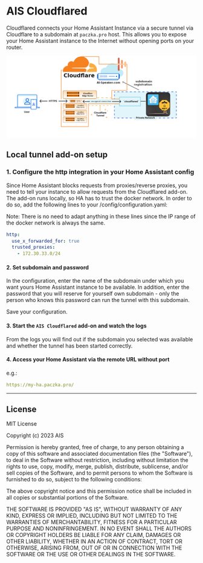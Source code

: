 # AIS Cloudflared

Cloudflared connects your Home Assistant Instance via a secure tunnel via Cloudflare
to a subdomain at ``paczka.pro`` host. This allows you to expose your Home
Assistant instance to the Internet without opening ports on your router.

![ais tunnel](https://raw.githubusercontent.com/sviete/ais-ha-addon-cloudflared/main/docs/images/ais-tunnel.png)

## Local tunnel add-on setup

### 1. Configure the http integration in your Home Assistant config

Since Home Assistant blocks requests from proxies/reverse proxies, you need to tell
 your instance to allow requests from the Cloudflared add-on. The add-on runs
 locally, so HA has to trust the docker network. In order to do so, add the
 following lines to your /config/configuration.yaml:

Note: There is no need to adapt anything in these lines since the IP range of the docker network is always the same.

```yaml
http:
  use_x_forwarded_for: true
  trusted_proxies:
    - 172.30.33.0/24
```

#### 2. Set subdomain and password

In the configuration, enter the name of the subdomain under which you want yours Home Assistant
instance to be available. In addition, enter the password that you will reserve for yourself
own subdomain - only the person who knows this password can run the tunnel with this subdomain.

Save your configuration.

#### 3. Start the `AIS Cloudflared` add-on and watch the logs

From the logs you will find out if the subdomain you selected was available and whether
the tunnel has been started correctly.

#### 4. Access your Home Assistant via the remote URL without port

e.g.:

```yaml
https://my-ha.paczka.pro/
```

---

## License

MIT License

Copyright (c) 2023 AIS

Permission is hereby granted, free of charge, to any person obtaining a copy
of this software and associated documentation files (the "Software"), to deal
in the Software without restriction, including without limitation the rights
to use, copy, modify, merge, publish, distribute, sublicense, and/or sell
copies of the Software, and to permit persons to whom the Software is
furnished to do so, subject to the following conditions:

The above copyright notice and this permission notice shall be included in all
copies or substantial portions of the Software.

THE SOFTWARE IS PROVIDED "AS IS", WITHOUT WARRANTY OF ANY KIND, EXPRESS OR
IMPLIED, INCLUDING BUT NOT LIMITED TO THE WARRANTIES OF MERCHANTABILITY,
FITNESS FOR A PARTICULAR PURPOSE AND NONINFRINGEMENT. IN NO EVENT SHALL THE
AUTHORS OR COPYRIGHT HOLDERS BE LIABLE FOR ANY CLAIM, DAMAGES OR OTHER
LIABILITY, WHETHER IN AN ACTION OF CONTRACT, TORT OR OTHERWISE, ARISING FROM,
OUT OF OR IN CONNECTION WITH THE SOFTWARE OR THE USE OR OTHER DEALINGS IN THE
SOFTWARE.
